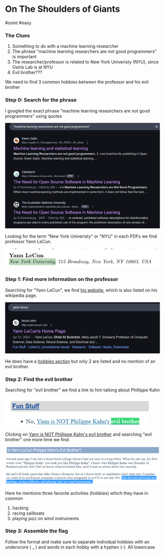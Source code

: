 # On The Shoulders of Giants

#osint #easy

### The Clues

1. Something to do with a machine learning researcher
2. The phrase "machine learning researchers are not good programmers" is important
3. The researcher/professor is related to New York Univeristy (NYU), since Osiris Lab is at NYU
4. Evil brother???

We need to find 3 common hobbies between the professor and his evil brother

### Step 0: Search for the phrase

I googled the exact phrase "machine learning researchers are not good programmers" using quotes

![alt text](screenshots/on-the-shoulders-of-giants/image.png)

Looking for the term "New York Univeristy" or "NYU" in each PDFs we find professor Yann LeCun.

![alt text](screenshots/on-the-shoulders-of-giants/image-1.png)

### Step 1: Find more information on the professor

Searching for "Yann LeCun", we find [his website](http://yann.lecun.com/), which is also listed on his wikipedia page.

![alt text](screenshots/on-the-shoulders-of-giants/image-2.png)

He does have a [hobbies section](http://yann.lecun.com/ex/hobbies/index.html) but only 2 are listed and no mention of an evil brother.

### Step 2: Find the evil brother

Searching for "evil brother" we find a link to him talking about Phillippe Kahn

![alt text](screenshots/on-the-shoulders-of-giants/image-3.png)

Clicking on [Yann is NOT Phillippe Kahn's evil brother](http://yann.lecun.com/ex/ex/fun/index.html#kahn.html) and searching "evil brother" one more time we find:

![alt text](screenshots/on-the-shoulders-of-giants/image-5.png)

Here he mentions three favorite activities (hobbies) which they have in common

1. hacking
2. racing sailboats
3. playing jazz on wind instruments

### Step 3: Assemble the flag

Follow the format and make sure to separate individual hobbies with an underscore ( _ ) and words in each hobby with a hyphen (-). All lowercase.